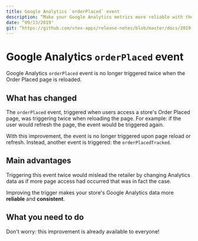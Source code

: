 ```yaml
---
title: Google Analytics `orderPlaced` event
description: “Make your Google Analytics metrics more reliable with the `orderPlaced` event trigger improvement.”
date: “09/13/2019"
git: “https://github.com/vtex-apps/release-notes/blob/master/docs/2019-week-36/google-analytics-orderplaced-event.md”
---
```


# Google Analytics `orderPlaced` event 

 Google Analytics `orderPlaced` event is no longer triggered twice when the Order Placed page is reloaded. 
 
## What has changed

The `orderPlaced` event, triggered when users access a store's Order Placed page, was triggering twice when reloading the page. For example: if the user would refresh the page, the event would be triggered again. 

With this improvement, the event is no longer triggered upon page reload or refresh. Instead, another event is triggered: the `orderPlacedTracked`. 

## Main advantages 

Triggering this event twice would mislead the retailer by changing Analytics data as if more page access had occurred that was in fact the case.

Improving the trigger makes your store's Google Analytics data more **reliable** and **consistent**.

## What you need to do

Don't worry: this improvement is already available to everyone!
